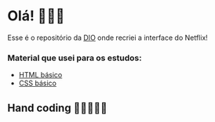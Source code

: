 # Olá!  🙋🏽‍♂️

Esse é o repositório da [DIO](https://dio.me/sign-up?ref=NC5S4Z0I7M) onde recriei a interface do Netflix! 

### Material que usei para os estudos:

* [HTML básico](https://www.w3schools.com/html/)
* [CSS básico](https://developer.mozilla.org/pt-BR/docs/Web/CSS)

## Hand coding 👨🏽‍💻✍🏽
